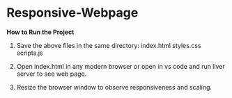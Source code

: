 # Responsive-Webpage

**How to Run the Project**

1. Save the above files in the same directory:
    index.html
    styles.css
    scripts.js

2. Open index.html in any modern browser or open in vs code and run liver server to see web page.

3. Resize the browser window to observe responsiveness and scaling.
